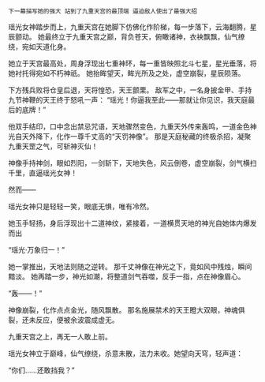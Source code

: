     下一幕描写她的强大 站到了九重天宫的最顶端 逼迫敌人使出了最强大招

瑶光女神踏步而上，九重天宫在她脚下仿佛化作阶梯，每一步落下，云海翻腾，星辰颤动。
她最终立于九重天宫之巅，背负苍天，俯瞰诸神，衣袂飘飘，仙气缭绕，宛如天道化身。

她立于天宫最高处，周身浮现出七重神环，每一重皆映照北斗七星，星光垂落，将她衬托得宛如不朽神祇。
她抬眸望天，眸光所及之处，虚空崩裂，星辰陨落。

下方残兵败将仓皇后退，天将惶恐，天王颤栗。
敌军之中，一名身披金甲、手持九节神鞭的天王终于怒吼一声：
“瑶光！你逼我至此——那就让你见识，我天庭最后的底牌！”

他双手结印，口中念出禁忌咒语，天地骤然变色，九重天外传来轰鸣，一道金色神光自天外降下，化作一尊千丈高的“天罚神像”。
那是天庭秘藏的终极杀招，凝聚九重天罡之气，可斩神灭仙！

神像手持神剑，眼如烈阳，一剑斩下，天地失色，风云倒卷，虚空崩裂，剑气横扫千里，直逼瑶光女神！

然而——

瑶光女神只是轻轻一笑，眼底无惧，唯有冷然。

她玉手轻扬，身后浮现出十二道神纹，紧接着，一道横贯天地的神光自她体内爆发而出

“瑶光·万象归一！”

她一掌推出，天地法则随之逆转。
那千丈神像在神光之下，竟如风中残烛，瞬间黯淡。
她再踏一步，神光如潮，将整道剑气吞噬，反手一指，点在神像眉心。

“轰——！”

神像崩裂，化作点点金光，随风飘散。
那名施展禁术的天王瞪大双眼，神魂俱裂，还未反应，便被余波震成虚无。

九重天宫之上，再无一人敢上前。

瑶光女神立于巅峰，仙气缭绕，杀意未散，法力未收。她望向天穹，轻声道：

“你们……还敢挡我？”